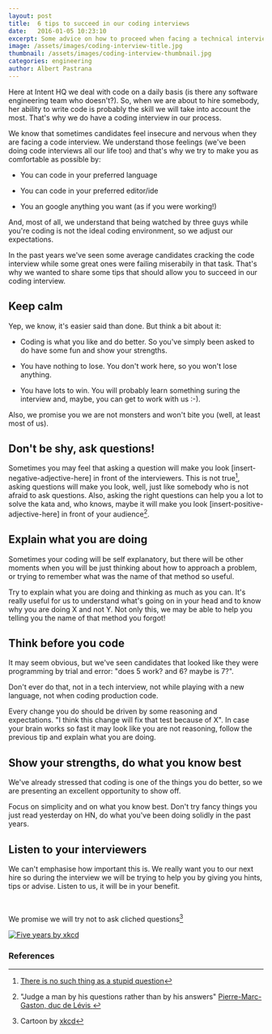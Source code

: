 ```yaml
---
layout: post
title:  6 tips to succeed in our coding interviews
date:   2016-01-05 10:23:10
excerpt: Some advice on how to proceed when facing a technical interview where you are asked to code like ours.
image: /assets/images/coding-interview-title.jpg
thumbnail: /assets/images/coding-interview-thumbnail.jpg
categories: engineering
author: Albert Pastrana
---
```


Here at Intent HQ we deal with code on a daily basis (is there any software engineering team who doesn't?). So, when we are about to hire somebody, her ability to write code is probably the skill we will take into account the most. That's why we do have a coding interview in our process.

We know that sometimes candidates feel insecure and nervous when they are facing a code interview. We understand those feelings (we've been doing code interviews all our life too) and that's why we try to make you as comfortable as possible by:

- You can code in your preferred language

- You can code in your preferred editor/ide

- You an google anything you want (as if you were working!)

And, most of all, we understand that being watched by three guys while you're coding is not the ideal coding environment, so we adjust our expectations.

In the past years we've seen some average candidates cracking the code interview while some great ones were failing miserabily in that task. That's why we wanted to share some tips that should allow you to succeed in our coding interview.

## Keep calm
Yep, we know, it's easier said than done. But think a bit about it:

- Coding is what you like and do better. So you've simply been asked to do have some fun and show your strengths.

- You have nothing to lose. You don't work here, so you won't lose anything.

- You have lots to win. You will probably learn something suring the interview and, maybe, you can get to work with us :-).


Also, we promise you we are not monsters and won't bite you (well, at least most of us).

## Don't be shy, ask questions!
Sometimes you may feel that asking a question will make you look [insert-negative-adjective-here] in front of the interviewers. This is not true[^stupid-question], asking questions will make you look, well, just like somebody who is not afraid to ask questions. Also, asking the right questions can help you a lot to solve the kata and, who knows, maybe it will make you look [insert-positive-adjective-here] in front of your audience[^questions].

## Explain what you are doing
Sometimes your coding will be self explanatory, but there will be other moments when you will be just thinking about how to approach a problem, or trying to remember what was the name of that method so useful.

Try to explain what you are doing and thinking as much as you can. It's really useful for us to understand what's going on in your head and to know why you are doing X and not Y. Not only this, we may be able to help you telling you the name of that method you forgot!

## Think before you code
It may seem obvious, but we've seen candidates that looked like they were programming by trial and error: "does 5 work? and 6? maybe is 7?".

Don't ever do that, not in a tech interview, not while playing with a new language, not when coding production code.

Every change you do should be driven by some reasoning and expectations. "I think this change will fix that test because of X". In case your brain works so fast it may look like you are not reasoning, follow the previous tip and explain what you are doing.

## Show your strengths, do what you know best
We've already stressed that coding is one of the things you do better, so we are presenting an excellent opportunity to show off.

Focus on simplicity and on what you know best. Don't try fancy things you just read yesterday on HN, do what you've been doing solidly in the past years.

## Listen to your interviewers
We can't emphasise how important this is. We really want you to our next hire so during the interview we will be trying to help you by giving you hints, tips or advise. Listen to us, it will be in your benefit.

&nbsp;

We promise we will try not to ask cliched questions[^xkcd]

[![Five years by xkcd](http://imgs.xkcd.com/comics/five_years.png)](http://xkcd.com/1088/)

### References
[^stupid-question]: [There is no such thing as a stupid question](https://en.wikipedia.org/wiki/No_such_thing_as_a_stupid_question)
[^questions]: "Judge a man by his questions rather than by his answers" [ Pierre-Marc-Gaston, duc de Lévis ](https://en.wikiquote.org/wiki/Voltaire#Misattributed)
[^xkcd]: Cartoon by [xkcd](http://xkcd.com/)